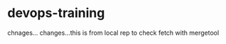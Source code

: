 # devops-training ## 
chnages...
changes...this is from local rep to check fetch with mergetool




